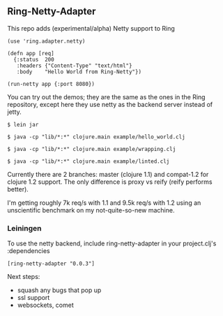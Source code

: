 ## Ring-Netty-Adapter

This repo adds (experimental/alpha) Netty support to Ring

    (use 'ring.adapter.netty)

    (defn app [req]
      {:status  200
       :headers {"Content-Type" "text/html"}
       :body    "Hello World from Ring-Netty"})
    
    (run-netty app {:port 8080})


You can try out the demos; they are the same as the ones in the Ring repository, except here they use netty as the backend server instead of jetty.

    $ lein jar

    $ java -cp "lib/*:*" clojure.main example/hello_world.clj

    $ java -cp "lib/*:*" clojure.main example/wrapping.clj

    $ java -cp "lib/*:*" clojure.main example/linted.clj


Currently there are 2 branches: master (clojure 1.1) and compat-1.2 for clojure 1.2 support.  The only difference is proxy vs reify (reify performs better).

I'm getting roughly 7k req/s with 1.1 and 9.5k req/s with 1.2 using an unscientific benchmark on my not-quite-so-new machine.

### Leiningen

To use the netty backend, include ring-netty-adapter in your project.clj's :dependencies

    [ring-netty-adapter "0.0.3"]


Next steps: 

* squash any bugs that pop up
* ssl support
* websockets, comet
